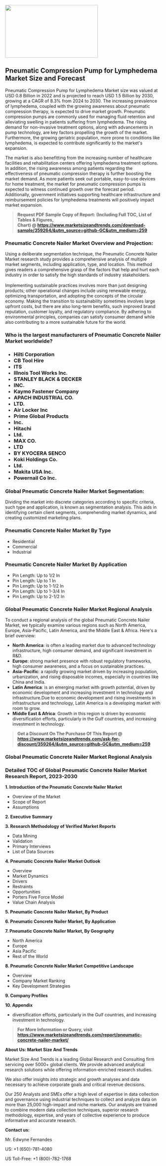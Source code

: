 <p><img class="alignnone size-medium wp-image-20088" src="https://ffe5etoiles.com/wp-content/uploads/2024/12/MST1-300x171.png" alt="" width="300" height="171" /></p><h2>Pneumatic Compression Pump for Lymphedema Market Size and Forecast</h2><p>Pneumatic Compression Pump for Lymphedema Market size was valued at USD 0.8 Billion in 2022 and is projected to reach USD 1.5 Billion by 2030, growing at a CAGR of 8.3% from 2024 to 2030. The increasing prevalence of lymphedema, coupled with the growing awareness about pneumatic compression therapy, is expected to drive market growth. Pneumatic compression pumps are commonly used for managing fluid retention and alleviating swelling in patients suffering from lymphedema. The rising demand for non-invasive treatment options, along with advancements in pump technology, are key factors propelling the growth of the market. Furthermore, the growing geriatric population, more prone to conditions like lymphedema, is expected to contribute significantly to the market's expansion.</p><p>The market is also benefitting from the increasing number of healthcare facilities and rehabilitation centers offering lymphedema treatment options. In addition, the rising awareness among patients regarding the effectiveness of pneumatic compression therapy is further boosting the market demand. As more patients seek out portable, easy-to-use devices for home treatment, the market for pneumatic compression pumps is expected to witness continued growth over the forecast period. Additionally, government initiatives supporting healthcare infrastructure and reimbursement policies for lymphedema treatments will positively impact market expansion.</p></p><blockquote id="" class=""><strong>Request PDF Sample Copy of Report: (Including Full TOC, List of Tables &amp; Figures, Chart)&nbsp;@&nbsp;<strong><a href="https://www.marketsizeandtrends.com/download-sample/359264/&utm_source=github-GC&utm_medium=259" target="_blank">https://www.marketsizeandtrends.com/download-sample/359264/&utm_source=github-GC&utm_medium=259</a></strong></strong></blockquote><h3 id="" class="">Pneumatic Concrete Nailer Market&nbsp;Overview and Projection:</h3><p id="" class="">Using a deliberate segmentation technique, the Pneumatic Concrete Nailer Market research study provides a comprehensive analysis of multiple market segments, including application, type, and location. This method gives readers a comprehensive grasp of the factors that help and hurt each industry in order to satisfy the high standards of industry stakeholders. <br /> <br />Implementing sustainable practices involves more than just designing products; other operational changes include using renewable energy, optimizing transportation, and adopting the concepts of the circular economy. Making the transition to sustainability sometimes involves large upfront costs, but there are also long-term benefits, such improved brand reputation, customer loyalty, and regulatory compliance. By adhering to environmental principles, companies can satisfy consumer demand while also contributing to a more sustainable future for the world.</p><h3 id="" class="">Who is the largest manufacturers of&nbsp;Pneumatic Concrete Nailer Market worldwide?</h3><h3 class=""><p><ul><li>Hilti Corporation </li><li> CB Tool Hire </li><li> ITS </li><li> Illnois Tool Works Inc. </li><li> STANLEY BLACK & DECKER </li><li> INC. </li><li> Kaymo Fastener Company </li><li> APACH INDUSTRIAL CO. </li><li> LTD. </li><li> Air Locker Inc </li><li> Prime Global Products </li><li> Inc. </li><li> Hitachi </li><li> Ltd. </li><li> MAX CO. </li><li> LTD </li><li> BY KYOCERA SENCO </li><li> Koki Holdings Co. </li><li> Ltd. </li><li> Makita USA Inc. </li><li> Powernail Co Inc.</li></ul></p></h3><h3 id="" class="">Global&nbsp;Pneumatic Concrete Nailer Market Segmentation:</h3><p id="" class="">Dividing the market into discrete categories according to specific criteria, such type and application, is known as segmentation analysis. This aids in identifying certain client segments, comprehending market dynamics, and creating customized marketing plans.</p><h3 id="" class="">Pneumatic Concrete Nailer Market&nbsp;By Type</h3><p><p><ul><li>Residential</li><li> Commercial</li><li> Industrial</p></li></ul></p></p><h3 id="" class="">Pneumatic Concrete Nailer Market&nbsp;By Application</h3><p class=""><p><ul><li>Pin Length: Up to 1/2 In</li><li> Pin Length: Up to 1 In</li><li> Pin Length: Up to 1-1/2 In</li><li> Pin Length: Up to 1-3/4 In</li><li> Pin Length: Up to 2-1/2 In</li></ul></p></p><h3 id="" class="">Global Pneumatic Concrete Nailer Market Regional Analysis</h3><p id="" class="">To conduct a regional analysis of the global Pneumatic Concrete Nailer Market, we typically examine various regions such as North America, Europe, Asia-Pacific, Latin America, and the Middle East &amp; Africa. Here's a brief overview:</p><ul><li><strong>North America</strong>: is often a leading market due to advanced technology infrastructure, high consumer demand, and significant investment in R&amp;D.</li><li><strong>Europe</strong>: strong market presence with robust regulatory frameworks, high consumer awareness, and a focus on sustainable practices.</li><li><strong>Asia-Pacific</strong>: a rapidly growing market driven by increasing population, urbanization, and rising disposable incomes, especially in countries like China and India.</li><li><strong>Latin America</strong>: is an emerging market with growth potential, driven by economic development and increasing investment in technology and infrastructure.Due to economic development and rising investments in infrastructure and technology, Latin America is a developing market with room to grow.</li><li><strong>Middle East &amp; Africa</strong>: Growth in this region is driven by economic diversification efforts, particularly in the Gulf countries, and increasing investment in technology.</li></ul><blockquote id="" class=""><strong>Get a Discount On The Purchase Of This Report @ <strong><a href="https://www.marketsizeandtrends.com/ask-for-discount/359264/&utm_source=github-GC&utm_medium=259" target="_blank">https://www.marketsizeandtrends.com/ask-for-discount/359264/&utm_source=github-GC&utm_medium=259</a></strong></strong></blockquote><h3 id="" class="">Global Pneumatic Concrete Nailer Market Regional Analysis</h3><h3 id="" class="">Detailed TOC of Global Pneumatic Concrete Nailer Market Research Report, 2023-2030</h3><p id="" class=""><strong>1. Introduction of the Pneumatic Concrete Nailer Market</strong></p><ul><li>Overview of the Market</li><li>Scope of Report</li><li>Assumptions</li></ul><p id="" class=""><strong>2. Executive Summary</strong></p><p id="" class=""><strong>3. Research Methodology of Verified Market Reports</strong></p><ul><li>Data Mining</li><li>Validation</li><li>Primary Interviews</li><li>List of Data Sources</li></ul><p id="" class=""><strong>4. Pneumatic Concrete Nailer Market Outlook</strong></p><ul><li>Overview</li><li>Market Dynamics</li><li>Drivers</li><li>Restraints</li><li>Opportunities</li><li>Porters Five Force Model</li><li>Value Chain Analysis</li></ul><p id="" class=""><strong>5. Pneumatic Concrete Nailer Market, By Product</strong></p><p id="" class=""><strong>6. Pneumatic Concrete Nailer Market, By Application</strong></p><p id="" class=""><strong>7. Pneumatic Concrete Nailer Market, By Geography</strong></p><ul><li>North America</li><li>Europe</li><li>Asia Pacific</li><li>Rest of the World</li></ul><p id="" class=""><strong>8. Pneumatic Concrete Nailer Market Competitive Landscape</strong></p><ul><li>Overview</li><li>Company Market Ranking</li><li>Key Development Strategies</li></ul><p id="" class=""><strong>9. Company Profiles</strong></p><p id="" class=""><strong>10. Appendix</strong></p><ul><li>diversification efforts, particularly in the Gulf countries, and increasing investment in technology.</li></ul><blockquote id="" class=""><strong>For More Information or Query, visit <strong><strong><a href="https://www.marketsizeandtrends.com/report/pneumatic-concrete-nailer-market/" target="_blank">https://www.marketsizeandtrends.com/report/pneumatic-concrete-nailer-market/</a></strong></strong></strong></blockquote><p id="" class=""><strong>About Us: Market Size And Trends</strong></p><p id="" class="">Market Size And Trends is a leading Global Research and Consulting firm servicing over 5000+ global clients. We provide advanced analytical research solutions while offering information-enriched research studies.</p><p id="" class="">We also offer insights into strategic and growth analyses and data necessary to achieve corporate goals and critical revenue decisions.</p><p id="" class="">Our 250 Analysts and SMEs offer a high level of expertise in data collection and governance using industrial techniques to collect and analyze data on more than 25,000 high-impact and niche markets. Our analysts are trained to combine modern data collection techniques, superior research methodology, expertise, and years of collective experience to produce informative and accurate research.</p><p id="" class=""><strong>Contact us:</strong></p><p id="" class="">Mr. Edwyne Fernandes</p><p id="" class="">US: +1 (650)-781-4080</p><p id="" class="">US Toll-Free: +1 (800)-782-1768</p>
